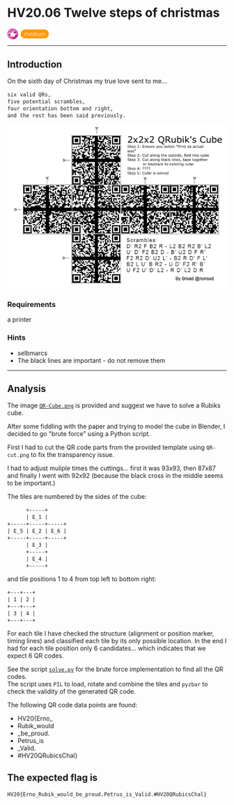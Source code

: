 # HV20.06 Twelve steps of christmas

<img src="../_resources/19_fun.png" style="height:1.8em;vertical-align:middle;">
<img src="../_resources/medium.png" style="height:1.8em;vertical-align:middle;">  

---

## Introduction

On the sixth day of Christmas my true love sent to me...

    six valid QRs,
    five potential scrambles,
    four orientation bottom and right,
    and the rest has been said previously.

![`QR-Cube.png`](QR-Cube.png)

### Requirements

a printer

### Hints

- selbmarcs
- The black lines are important - do not remove them

---

## Analysis

The image [`QR-Cube.png`](QR-Cube.png) is provided and suggest we have to solve a Rubiks cube.

After some fiddling with the paper and trying to model the cube in Blender, I decided to go "brute force" using a Python script.

First I had to cut the QR code parts from the provided template using `QR-cut.png` to fix the transparency issue.

I had to adjust muliple times the cuttings... first it was 93x93, then 87x87 and finally I went with 92x92 (because the black cross in the middle seems to be important.) 

The tiles are numbered by the sides of the cube:

          +-----+
          | E_1 |
    +-----+-----+-----+
    | E_5 | E_2 | E_6 |
    +-----+-----+-----+
          | E_3 |
          +-----+
          | E_4 |
          +-----+

and tile positions 1 to 4 from top left to bottom right:

    +---+---+
    | 1 | 2 |
    +---+---+
    | 3 | 4 |
    +---+---+

For each tile I have checked the structure (alignment or position marker, timing lines) and classified each tile by its only possible location. In the end I had for each tile position only 6 candidates... which indicates that we expect 6 QR codes.

See the script [`solve.py`](solve.py) for the brute force implementation to find all the QR codes.  
The script uses `PIL` to load, rotate and combine the tiles and `pyzbar` to check the validity of the generated QR code.


The following QR code data points are found:

- HV20{Erno_
- Rubik_would
- _be_proud.
- Petrus_is
- _Valid.
- #HV20QRubicsChal}


## The expected flag is

    HV20{Erno_Rubik_would_be_proud.Petrus_is_Valid.#HV20QRubicsChal}
